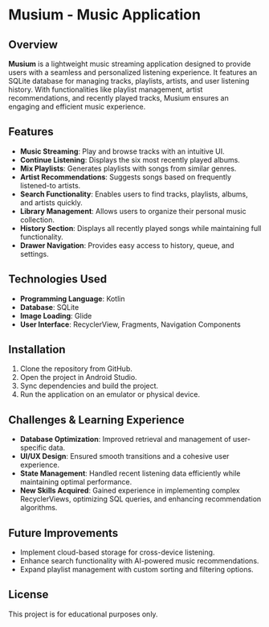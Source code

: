 # Musium - Music Application

## Overview

**Musium** is a lightweight music streaming application designed to provide users with a seamless and personalized listening experience. It features an SQLite database for managing tracks, playlists, artists, and user listening history. With functionalities like playlist management, artist recommendations, and recently played tracks, Musium ensures an engaging and efficient music experience.

## Features

- **Music Streaming**: Play and browse tracks with an intuitive UI.
- **Continue Listening**: Displays the six most recently played albums.
- **Mix Playlists**: Generates playlists with songs from similar genres.
- **Artist Recommendations**: Suggests songs based on frequently listened-to artists.
- **Search Functionality**: Enables users to find tracks, playlists, albums, and artists quickly.
- **Library Management**: Allows users to organize their personal music collection.
- **History Section**: Displays all recently played songs while maintaining full functionality.
- **Drawer Navigation**: Provides easy access to history, queue, and settings.

## Technologies Used

- **Programming Language**: Kotlin
- **Database**: SQLite
- **Image Loading**: Glide
- **User Interface**: RecyclerView, Fragments, Navigation Components

## Installation

1. Clone the repository from GitHub.
2. Open the project in Android Studio.
3. Sync dependencies and build the project.
4. Run the application on an emulator or physical device.

## Challenges & Learning Experience

- **Database Optimization**: Improved retrieval and management of user-specific data.
- **UI/UX Design**: Ensured smooth transitions and a cohesive user experience.
- **State Management**: Handled recent listening data efficiently while maintaining optimal performance.
- **New Skills Acquired**: Gained experience in implementing complex RecyclerViews, optimizing SQL queries, and enhancing recommendation algorithms.

## Future Improvements

- Implement cloud-based storage for cross-device listening.
- Enhance search functionality with AI-powered music recommendations.
- Expand playlist management with custom sorting and filtering options.

## License

This project is for educational purposes only.
